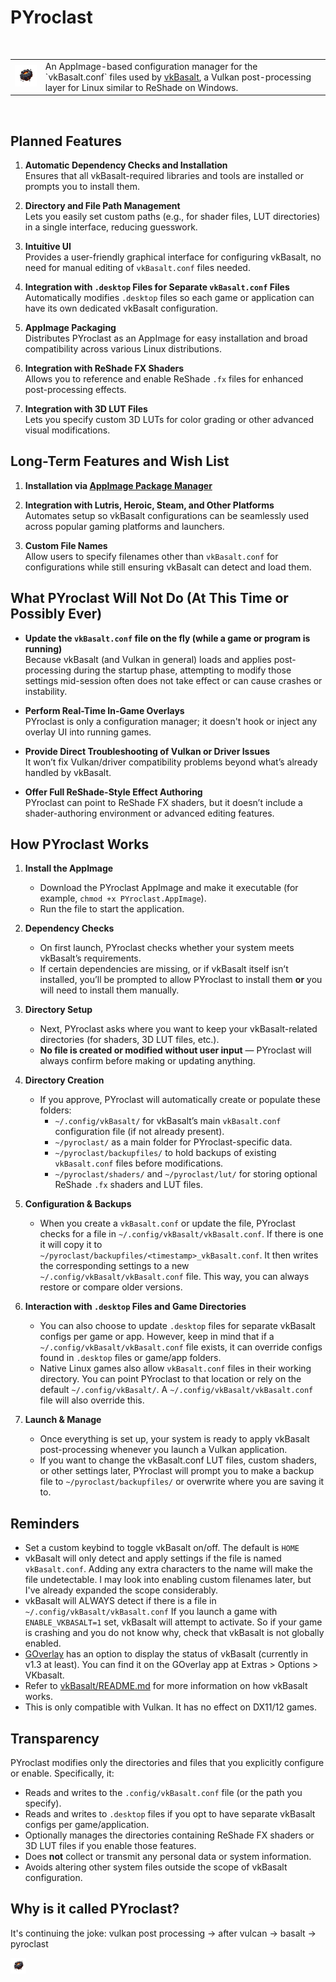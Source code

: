 # PYroclast

<br style="clear: both;" />

<table>
  <tr valign="middle">
    <td>
      <img src="https://raw.githubusercontent.com/TripleJumpStudios/PYroclast/f56ac72672bc6656973f1c27382510cc9de0d358/icon.png" 
           alt="PYroclast Icon" 
           width="100" />
    </td>
    <td>
      An AppImage-based configuration manager for the `vkBasalt.conf` files used by
      <a href="https://github.com/DadSchoorse/vkBasalt">vkBasalt</a>, a Vulkan post-processing layer
      for Linux similar to ReShade on Windows.
    </td>
  </tr>
</table>

<br style="clear: both;" />

## Planned Features

1. **Automatic Dependency Checks and Installation**  
   Ensures that all vkBasalt-required libraries and tools are installed or prompts you to install them.

2. **Directory and File Path Management**  
   Lets you easily set custom paths (e.g., for shader files, LUT directories) in a single interface, reducing guesswork.

3. **Intuitive UI**  
   Provides a user-friendly graphical interface for configuring vkBasalt, no need for manual editing of `vkBasalt.conf` files needed.

4. **Integration with `.desktop` Files for Separate `vkBasalt.conf` Files**  
   Automatically modifies `.desktop` files so each game or application can have its own dedicated vkBasalt configuration.

5. **AppImage Packaging**  
   Distributes PYroclast as an AppImage for easy installation and broad compatibility across various Linux distributions.

6. **Integration with ReShade FX Shaders**  
   Allows you to reference and enable ReShade `.fx` files for enhanced post-processing effects.

7. **Integration with 3D LUT Files**  
   Lets you specify custom 3D LUTs for color grading or other advanced visual modifications.
   
## Long-Term Features and Wish List

1. **Installation via [AppImage Package Manager](https://github.com/ivan-hc/AM)**  

2. **Integration with Lutris, Heroic, Steam, and Other Platforms**  
   Automates setup so vkBasalt configurations can be seamlessly used across popular gaming platforms and launchers.

3. **Custom File Names**  
   Allow users to specify filenames other than `vkBasalt.conf` for configurations while still ensuring vkBasalt can detect and load them.


## What PYroclast Will Not Do (At This Time or Possibly Ever)

- **Update the `vkBasalt.conf` file on the fly (while a game or program is running)**  
  Because vkBasalt (and Vulkan in general) loads and applies post-processing during the startup phase, 
  attempting to modify those settings mid-session often does not take effect or can cause crashes or instability.

- **Perform Real-Time In-Game Overlays**  
  PYroclast is only a configuration manager; it doesn't hook or inject any overlay UI into running games.

- **Provide Direct Troubleshooting of Vulkan or Driver Issues**  
  It won’t fix Vulkan/driver compatibility problems beyond what’s already handled by vkBasalt.

- **Offer Full ReShade-Style Effect Authoring**  
  PYroclast can point to ReShade FX shaders, but it doesn’t include a shader-authoring environment or advanced editing features.

## How PYroclast Works

1. **Install the AppImage**  
   - Download the PYroclast AppImage and make it executable (for example, `chmod +x PYroclast.AppImage`). 
   - Run the file to start the application.

2. **Dependency Checks**  
   - On first launch, PYroclast checks whether your system meets vkBasalt’s requirements.
   - If certain dependencies are missing, or if vkBasalt itself isn’t installed, you’ll be prompted to allow PYroclast to install them **or** you will need to install them manually.

3. **Directory Setup**  
   - Next, PYroclast asks where you want to keep your vkBasalt-related directories (for shaders, 3D LUT files, etc.).
   - **No file is created or modified without user input** — PYroclast will always confirm before making or updating anything.

4. **Directory Creation**  
   - If you approve, PYroclast will automatically create or populate these folders:
     - `~/.config/vkBasalt/` for vkBasalt’s main `vkBasalt.conf` configuration file (if not already present).
     - `~/pyroclast/` as a main folder for PYroclast-specific data.
     - `~/pyroclast/backupfiles/` to hold backups of existing `vkBasalt.conf` files before modifications.
     - `~/pyroclast/shaders/` and `~/pyroclast/lut/` for storing optional ReShade `.fx` shaders 
       and LUT files.

5. **Configuration & Backups**  
   - When you create a `vkBasalt.conf` or update the file, PYroclast checks for a file in `~/.config/vkBasalt/vkBasalt.conf`. If there is one it will copy it to `~/pyroclast/backupfiles/<timestamp>_vkBasalt.conf`. It then writes the corresponding settings to a new `~/.config/vkBasalt/vkBasalt.conf` file. This way, you can always restore or compare older versions.

6. **Interaction with `.desktop` Files and Game Directories**  
   - You can also choose to update `.desktop` files for separate vkBasalt configs per game or app. However, keep in mind that 
     if a `~/.config/vkBasalt/vkBasalt.conf` file exists, it can override configs found in `.desktop` files or game/app folders.
   - Native Linux games also allow `vkBasalt.conf` files in their working directory. You can point PYroclast to 
     that location or rely on the default `~/.config/vkBasalt/`. A `~/.config/vkBasalt/vkBasalt.conf` file will also override this.

7. **Launch & Manage**  
   - Once everything is set up, your system is ready to apply vkBasalt post-processing whenever you launch a Vulkan application.
   - If you want to change the vkBasalt.conf LUT files, custom shaders, or other settings later, PYroclast will prompt you to make a backup file to `~/pyroclast/backupfiles/` or overwrite where you are saving it to.

## Reminders
- Set a custom keybind to toggle vkBasalt on/off. The default is `HOME`
- vkBasalt will only detect and apply settings if the file is named `vkBasalt.conf`. Adding any extra characters to the name will make the file undetectable. I may look into enabling custom filenames later, but I've already expanded the scope considerably.
- vkBasalt will ALWAYS detect if there is a file in `~/.config/vkBasalt/vkBasalt.conf` If you launch a game with `ENABLE_VKBASALT=1` set, vkBasalt will attempt to activate. So if your game is crashing and you do not know why, check that vkBasalt is not globally enabled.
- [GOverlay](https://github.com/benjamimgois/goverlay) has an option to display the status of vkBasalt (currently in v1.3 at least). You can find it on the GOverlay app at Extras > Options > VKbasalt. 
- Refer to [vkBasalt/README.md](https://github.com/DadSchoorse/vkBasalt/blob/master/README.md) for more information on how vkBasalt works.
- This is only compatible with Vulkan. It has no effect on DX11/12 games.


## Transparency
PYroclast modifies only the directories and files that you explicitly configure or enable. Specifically, it:
- Reads and writes to the `.config/vkBasalt.conf` file (or the path you specify).  
- Reads and writes to `.desktop` files if you opt to have separate vkBasalt configs per game/application.  
- Optionally manages the directories containing ReShade FX shaders or 3D LUT files if you enable those features.  
- Does **not** collect or transmit any personal data or system information.  
- Avoids altering other system files outside the scope of vkBasalt configuration.

## Why is it called PYroclast?
It's continuing the joke: vulkan post processing → after vulcan → basalt → pyroclast 

<img src="https://raw.githubusercontent.com/TripleJumpStudios/PYroclast/f56ac72672bc6656973f1c27382510cc9de0d358/icon.png" alt="PYroclast Icon" width="25" /> 
